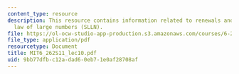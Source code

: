 ```yaml
---
content_type: resource
description: This resource contains information related to renewals and the strong
  law of large numbers (SLLN).
file: https://ol-ocw-studio-app-production.s3.amazonaws.com/courses/6-262-discrete-stochastic-processes-spring-2011/9bb77dfbc12adad60eb71e0af28708af_MIT6_262S11_lec10.pdf
file_type: application/pdf
resourcetype: Document
title: MIT6_262S11_lec10.pdf
uid: 9bb77dfb-c12a-dad6-0eb7-1e0af28708af
---
```

